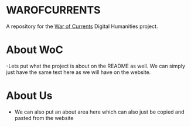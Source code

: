 # WAROFCURRENTS
A repository for the [War of Currents](http://warofcurrents.newtfire.org/) Digital Humanities project.

# About WoC
-Lets put what the project is about on the README as well. We can simply just have the same text here as we will have on the website.

# About Us
- We can also put an about area here which can also just be copied and pasted from the website

